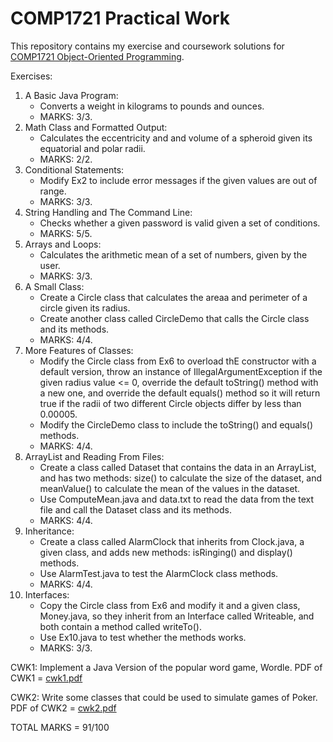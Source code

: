 # COMP1721 Practical Work

This repository contains my exercise and coursework solutions for [COMP1721 Object-Oriented Programming](https://comp1721.info).

Exercises:
1) A Basic Java Program:
    - Converts a weight in kilograms to pounds and ounces.
    - MARKS: 3/3.
2) Math Class and Formatted Output:
    - Calculates the eccentricity and and volume of a spheroid given its equatorial and polar radii.
    - MARKS: 2/2.
3) Conditional Statements:
    - Modify Ex2 to include error messages if the given values are out of range.
    - MARKS: 3/3.
4) String Handling and The Command Line:
    - Checks whether a given password is valid given a set of conditions.
    - MARKS: 5/5.
5) Arrays and Loops:
    - Calculates the arithmetic mean of a set of numbers, given by the user.
    - MARKS: 3/3.
6) A Small Class:
    - Create a Circle class that calculates the areaa and perimeter of a circle given its radius.
    - Create another class called CircleDemo that calls the Circle class and its methods.
    - MARKS: 4/4.
7) More Features of Classes:
    - Modify the Circle class from Ex6 to overload thE constructor with a default version, throw an instance of IllegalArgumentException if the given radius value <= 0, override the default toString() method with a new one, and override the default equals() method so it will return true if the radii of two different Circle objects differ by less than 0.00005.
    - Modify the CircleDemo class to include the toString() and equals() methods.
    - MARKS: 4/4.
8) ArrayList and Reading From Files:
    - Create a class called Dataset that contains the data in an ArrayList, and has two methods: size() to calculate the size of the dataset, and meanValue() to calculate the mean of the values in the dataset.
    - Use ComputeMean.java and data.txt to read the data from the text file and call the Dataset class and its methods.
    - MARKS: 4/4.
9) Inheritance:
    - Create a class called AlarmClock that inherits from Clock.java, a given class, and adds new methods: isRinging() and display() methods.
    - Use AlarmTest.java to test the AlarmClock class methods.
    - MARKS: 4/4.
10) Interfaces:
    - Copy the Circle class from Ex6 and modify it and a given class, Money.java, so they inherit from an Interface called Writeable, and both contain a method called writeTo().
    - Use Ex10.java to test whether the methods works.
    - MARKS: 3/3.
    
    
CWK1: Implement a Java Version of the popular word game, Wordle. PDF of CWK1 = [cwk1.pdf](https://github.com/Slinky0812/COMP1711-Object-Oriented-Programming/files/9741432/cwk1.pdf)

CWK2: Write some classes that could be used to simulate games of Poker. PDF of CWK2 = [cwk2.pdf](https://github.com/Slinky0812/COMP1711-Object-Oriented-Programming/files/9741436/cwk2.pdf)


TOTAL MARKS = 91/100
